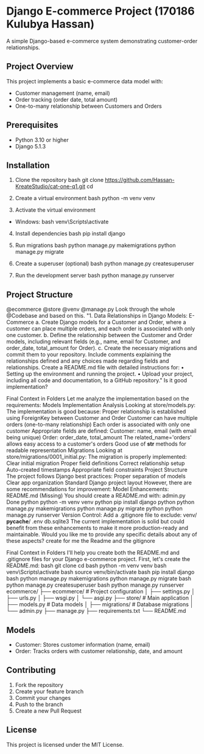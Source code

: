 # Django E-commerce Project (170186 Kulubya Hassan)

A simple Django-based e-commerce system demonstrating customer-order relationships.

## Project Overview
This project implements a basic e-commerce data model with:
- Customer management (name, email)
- Order tracking (order date, total amount)
- One-to-many relationship between Customers and Orders

## Prerequisites
- Python 3.10 or higher
- Django 5.1.3

## Installation

1. Clone the repository
bash
git clone <https://github.com/Hassan-KreateStudio/cat-one-q1.git>
cd <cat-one-q1>

2. Create a virtual environment
bash
python -m venv venv


3. Activate the virtual environment
- Windows:
bash
venv\Scripts\activate


4. Install dependencies
bash
pip install django


5. Run migrations
bash
python manage.py makemigrations
python manage.py migrate


6. Create a superuser (optional)
bash
python manage.py createsuperuser


7. Run the development server
bash
python manage.py runserver


## Project Structure
@ecommerce @store @venv @manage.py Look through the whole @Codebase and based on this. "1. Data Relationships in Django Models:
E-Commerce
a. Create Django models for a Customer and Order, where a customer can
place multiple orders, and each order is associated with only one customer.
b. Define the relationship between the Customer and Order models, including
relevant fields (e.g., name, email for Customer, and order_date,
total_amount for Order).
c. Create the necessary migrations and commit them to your repository.
Include comments explaining the relationships defined and any choices
made regarding fields and relationships.
Create a README.md file with detailed instructions for:
• Setting up the environment and running the project.
• Upload your project, including all code and documentation, to a GitHub repository." Is it good implementation?

Final Context in Folders
Let me analyze the implementation based on the requirements:
Models Implementation Analysis
Looking at store/models.py:
The implementation is good because:
Proper relationship is established using ForeignKey between Customer and Order
Customer can have multiple orders (one-to-many relationship)
Each order is associated with only one customer
Appropriate fields are defined:
Customer: name, email (with email being unique)
Order: order_date, total_amount
The related_name='orders' allows easy access to a customer's orders
Good use of __str__ methods for readable representation
Migrations
Looking at store/migrations/0001_initial.py:
The migration is properly implemented:
Clear initial migration
Proper field definitions
Correct relationship setup
Auto-created timestamps
Appropriate field constraints
Project Structure
The project follows Django best practices:
Proper separation of models
Clear app organization
Standard Django project layout
However, there are some recommendations for improvement:
Model Enhancements:
README.md (Missing)
You should create a README.md with:
admin.py
Done
python
python -m venv venv
python
pip install django
python
python manage.py makemigrations
python manage.py migrate
python
python manage.py runserver
Version Control:
Add a .gitignore file to exclude:
venv/
__pycache__/
.env
db.sqlite3
The current implementation is solid but could benefit from these enhancements to make it more production-ready and maintainable.
Would you like me to provide any specific details about any of these aspects?
create for me the Readme and the gitignore

Final Context in Folders
I'll help you create both the README.md and .gitignore files for your Django e-commerce project.
First, let's create the README.md:
bash
git clone <your-repository-url>
cd <repository-name>
bash
python -m venv venv
bash
venv\Scripts\activate
bash
source venv/bin/activate
bash
pip install django
bash
python manage.py makemigrations
python manage.py migrate
bash
python manage.py createsuperuser
bash
python manage.py runserver
ecommerce/
├── ecommerce/ # Project configuration
│ ├── settings.py
│ ├── urls.py
│ ├── wsgi.py
│ └── asgi.py
├── store/ # Main application
│ ├── models.py # Data models
│ ├── migrations/ # Database migrations
│ └── admin.py
├── manage.py
├── requirements.txt
└── README.md


## Models
- Customer: Stores customer information (name, email)
- Order: Tracks orders with customer relationship, date, and amount

## Contributing
1. Fork the repository
2. Create your feature branch
3. Commit your changes
4. Push to the branch
5. Create a new Pull Request

## License
This project is licensed under the MIT License.
